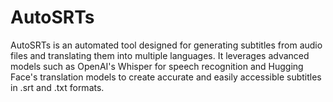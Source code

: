 # AutoSRTs
AutoSRTs is an automated tool designed for generating subtitles from audio files and translating them into multiple languages. It leverages advanced models such as OpenAI's Whisper for speech recognition and Hugging Face's translation models to create accurate and easily accessible subtitles in .srt and .txt formats.
